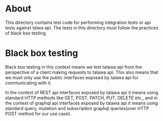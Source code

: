 # About

This directory contains test code for performing integration tests or api tests against talwa api. The tests in this directory must follow the practices of black box testing. 

# Black box testing

Black box testing in this context means we test talawa api from the perspective of a client making requests to talawa api. This also means that we must only use the public interfaces exposed by talawa api for communicating with it. 

In the context of REST api interfaces exposed by talawa api it means using standard HTTP methods like GET, POST, PATCH, PUT, DELETE etc., and in the context of graphql api interfaces exposed by talawa api it means using standard query, mutation and subscription graphql queries(over HTTP POST method for our use case).

